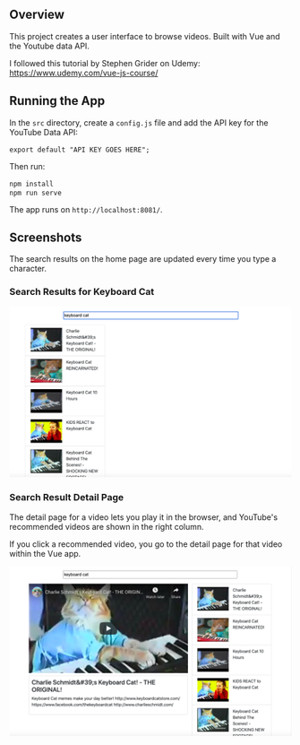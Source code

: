 ## Overview

This project creates a user interface to browse videos. Built with Vue and the Youtube data API.

I followed this tutorial by Stephen Grider on Udemy: https://www.udemy.com/vue-js-course/

## Running the App

In the `src` directory, create a `config.js` file and add the API key for the YouTube Data API:

```
export default "API KEY GOES HERE";
```

Then run:

```
npm install
npm run serve
```

The app runs on `http://localhost:8081/`.

## Screenshots

The search results on the home page are updated every time you type a character.

### Search Results for Keyboard Cat

![Search results for keyboard cat](./screenshots/search-results-for-keyboard-cat.png)

### Search Result Detail Page

The detail page for a video lets you play it in the browser, and YouTube's recommended videos are shown in the right column.

If you click a recommended video, you go to the detail page for that video within the Vue app.

![Search result detail page](./screenshots/search-result-detail-page.png)